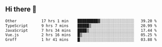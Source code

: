 ## Hi there 👋

<!--START_SECTION:waka-->

```txt
Other           17 hrs 1 min    █████████▓░░░░░░░░░░░░░░░   39.20 %
TypeScript      9 hrs 7 mins    █████▒░░░░░░░░░░░░░░░░░░░   20.99 %
JavaScript      7 hrs 34 mins   ████▒░░░░░░░░░░░░░░░░░░░░   17.44 %
Vue.js          2 hrs 16 mins   █▒░░░░░░░░░░░░░░░░░░░░░░░   05.25 %
Groff           1 hr 41 mins    █░░░░░░░░░░░░░░░░░░░░░░░░   03.88 %
```

<!--END_SECTION:waka-->
